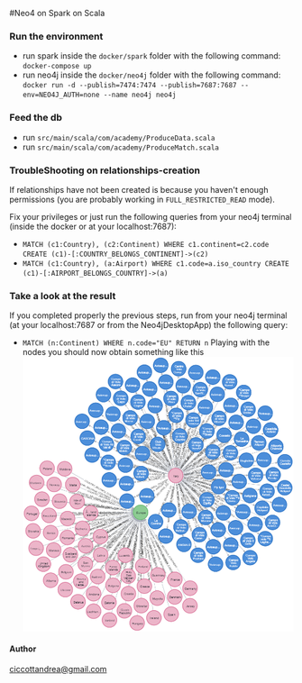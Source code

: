 #Neo4 on Spark on Scala

### Run the environment
- run spark inside the `docker/spark` folder with the following command: `docker-compose up`
- run neo4j inside the `docker/neo4j` folder with the following command: `docker run -d --publish=7474:7474 --publish=7687:7687 --env=NEO4J_AUTH=none --name neo4j neo4j`

### Feed the db
- run `src/main/scala/com/academy/ProduceData.scala`
- run `src/main/scala/com/academy/ProduceMatch.scala`

### TroubleShooting on relationships-creation
If relationships have not been created is because you haven't enough permissions (you are probably working in `FULL_RESTRICTED_READ` mode).

Fix your privileges or just run the following queries from your neo4j terminal (inside the docker or at your localhost:7687):
- `MATCH (c1:Country), (c2:Continent) WHERE c1.continent=c2.code CREATE (c1)-[:COUNTRY_BELONGS_CONTINENT]->(c2)`
- `MATCH (c1:Country), (a:Airport) WHERE c1.code=a.iso_country CREATE (c1)-[:AIRPORT_BELONGS_COUNTRY]->(a)`

### Take a look at the result
If you completed properly the previous steps, run from your neo4j terminal (at your localhost:7687 or from the Neo4jDesktopApp) the following query:
- `MATCH (n:Continent) WHERE n.code="EU" RETURN n`
Playing with the nodes you should now obtain something like this
  ![](./src/main/resources/graph.png)
  
#### Author
ciccottandrea@gmail.com